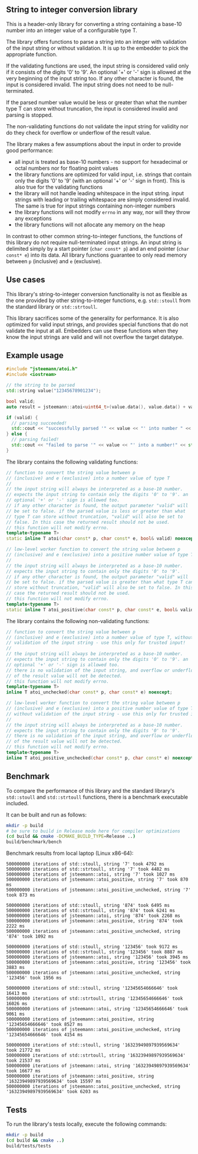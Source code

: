 String to integer conversion library
------------------------------------

This is a header-only library for converting a string containing a
base-10 number into an integer value of a configurable type T.  

The library offers functions to parse a string into an integer with
validation of the input string or without validation. It is up to the
embedder to pick the appropriate function.

If the validating functions are used, the input string is considered 
valid only if it consists of the digits '0' to '9'. An optional '+' 
or '-' sign is allowed at the very beginning of the input string too. 
If any other character is found, the input is considered invalid.
The input string does not need to be null-terminated.

If the parsed number value would be less or greater than what the 
number type T can store without truncation, the input is considered
invalid and parsing is stopped.

The non-validating functions do not validate the input string for
validity nor do they check for overflow or underflow of the result
value.

The library makes a few assumptions about the input in order to provide 
good performance:

* all input is treated as base-10 numbers - no support for hexadecimal
  or octal numbers nor for floating point values
* the library functions are optimized for valid input, i.e. strings that 
  contain only the digits '0' to '9' (with an optional '+' or '-' sign in 
  front). This is also true for the validating functions
* the library will not handle leading whitespace in the input string. 
  input strings with leading or trailing whitespace are simply considered 
  invalid. The same is true for input strings containing non-integer
  numbers
* the library functions will not modify `errno` in any way, nor will they
  throw any exceptions
* the library functions will not allocate any memory on the heap

In contrast to other common string-to-integer functions, the functions
of this library do not require null-terminated input strings. An input
string is delimited simply by a start pointer (`char const* p`) and an end 
pointer (`char const* e`) into its data. All library functions guarantee
to only read memory between `p` (inclusive) and `e` (exclusive).

Use cases
---------

This library's string-to-integer conversion functionality is not as flexible 
as the one provided by other string-to-integer functions, e.g. `std::stoull`
from the standard library or `std::strtoull`.

This library sacrifices some of the generality for performance. It is also 
optimized for valid input strings, and provides special functions that do not 
validate the input at all. Embedders can use these functions when they know
the input strings are valid and will not overflow the target datatype.

Example usage
-------------

```cpp
#include "jsteemann/atoi.h"
#include <iostream>

// the string to be parsed
std::string value("12345678901234");

bool valid;
auto result = jsteemann::atoi<uint64_t>(value.data(), value.data() + value.size(), valid);

if (valid) {
  // parsing succeeded!
  std::cout << "successfully parsed '" << value << "' into number " << result << std::endl;
} else {
  // parsing failed!
  std::cout << "failed to parse '" << value << "' into a number!" << std::endl;
}
```

The library contains the following validating functions:
```cpp
// function to convert the string value between p 
// (inclusive) and e (exclusive) into a number value of type T
//
// the input string will always be interpreted as a base-10 number.
// expects the input string to contain only the digits '0' to '9'. an
// optional '+' or '-' sign is allowed too. 
// if any other character is found, the output parameter "valid" will 
// be set to false. if the parsed value is less or greater than what 
// type T can store without truncation, "valid" will also be set to 
// false. In this case the returned result should not be used.
// this function will not modify errno.
template<typename T>
static inline T atoi(char const* p, char const* e, bool& valid) noexcept;

// low-level worker function to convert the string value between p 
// (inclusive) and e (exclusive) into a positive number value of type T
//
// the input string will always be interpreted as a base-10 number.
// expects the input string to contain only the digits '0' to '9'. 
// if any other character is found, the output parameter "valid" will 
// be set to false. if the parsed value is greater than what type T can
// store without truncation, "valid" will also be set to false. In this
// case the returned result should not be used.
// this function will not modify errno.
template<typename T>
static inline T atoi_positive(char const* p, char const* e, bool& valid) noexcept;
```

The library contains the following non-validating functions:
```cpp
// function to convert the string value between p 
// (inclusive) and e (exclusive) into a number value of type T, without
// validation of the input string - use this only for trusted input!
//
// the input string will always be interpreted as a base-10 number.
// expects the input string to contain only the digits '0' to '9'. an
// optional '+' or '-' sign is allowed too. 
// there is no validation of the input string, and overflow or underflow
// of the result value will not be detected.
// this function will not modify errno.
template<typename T>
inline T atoi_unchecked(char const* p, char const* e) noexcept;

// low-level worker function to convert the string value between p 
// (inclusive) and e (exclusive) into a positive number value of type T,
// without validation of the input string - use this only for trusted input!
//
// the input string will always be interpreted as a base-10 number.
// expects the input string to contain only the digits '0' to '9'. 
// there is no validation of the input string, and overflow or underflow
// of the result value will not be detected.
// this function will not modify errno.
template<typename T>
inline T atoi_positive_unchecked(char const* p, char const* e) noexcept;
```

Benchmark
---------

To compare the performance of this library and the standard library's
`std::stoull` and `std::strtoull` functions, there is a benchmark executable
included.

It can be built and run as follows:
```bash
mkdir -p build
# be sure to build in Release mode here for compiler optimizations
(cd build && cmake -DCMAKE_BUILD_TYPE=Release ..)
build/benchmark/bench
```

Benchmark results from local laptop (Linux x86-64):
```
500000000 iterations of std::stoull, string '7' took 4792 ms
500000000 iterations of std::strtoull, string '7' took 4482 ms
500000000 iterations of jsteemann::atoi, string '7' took 1027 ms
500000000 iterations of jsteemann::atoi_positive, string '7' took 870 ms
500000000 iterations of jsteemann::atoi_positive_unchecked, string '7' took 873 ms

500000000 iterations of std::stoull, string '874' took 6495 ms
500000000 iterations of std::strtoull, string '874' took 6241 ms
500000000 iterations of jsteemann::atoi, string '874' took 2268 ms
500000000 iterations of jsteemann::atoi_positive, string '874' took 2222 ms
500000000 iterations of jsteemann::atoi_positive_unchecked, string '874' took 1092 ms

500000000 iterations of std::stoull, string '123456' took 9172 ms
500000000 iterations of std::strtoull, string '123456' took 8887 ms
500000000 iterations of jsteemann::atoi, string '123456' took 3945 ms
500000000 iterations of jsteemann::atoi_positive, string '123456' took 3883 ms
500000000 iterations of jsteemann::atoi_positive_unchecked, string '123456' took 1956 ms

500000000 iterations of std::stoull, string '12345654666646' took 16413 ms
500000000 iterations of std::strtoull, string '12345654666646' took 16026 ms
500000000 iterations of jsteemann::atoi, string '12345654666646' took 9061 ms
500000000 iterations of jsteemann::atoi_positive, string '12345654666646' took 8527 ms
500000000 iterations of jsteemann::atoi_positive_unchecked, string '12345654666646' took 4154 ms

500000000 iterations of std::stoull, string '16323949897939569634' took 21772 ms
500000000 iterations of std::strtoull, string '16323949897939569634' took 21537 ms
500000000 iterations of jsteemann::atoi, string '16323949897939569634' took 16677 ms
500000000 iterations of jsteemann::atoi_positive, string '16323949897939569634' took 15597 ms
500000000 iterations of jsteemann::atoi_positive_unchecked, string '16323949897939569634' took 6203 ms
```

Tests
-----

To run the library's tests locally, execute the following commands:

```bash
mkdir -p build
(cd build && cmake ..)
build/tests/tests
```
